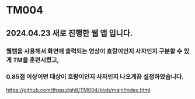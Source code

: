 # TM004
## 2024.04.23 새로 진행한 웹 앱 입니다.
### 웹캠을 사용해서 화면에 출력되는 영상이 호랑이인지 사자인지 구분할 수 있게 TM을 훈련시켰고,
### 0.85점 이상이면 대상이 호랑이인지 사자인지 나오게끔 설정하였습니다.


[https://github.com/thsaudgh8/TM004/blob/main/index.html
](https://thsaudgh8.github.io/TM004/)
